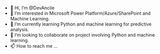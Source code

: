 - 👋 Hi, I’m @DevAncile
- 👀 I’m interested in Microsoft Power Platform/Azure/SharePoint and Machine Learning.
- 🌱 I’m currently learning Python and machine learning for predictive analysis.
- 💞️ I’m looking to collaborate on project involving Python and machine learning.
- 📫 How to reach me ...

<!---
DevAncile/DevAncile is a ✨ special ✨ repository because its `README.md` (this file) appears on your GitHub profile.
You can click the Preview link to take a look at your changes.
--->

